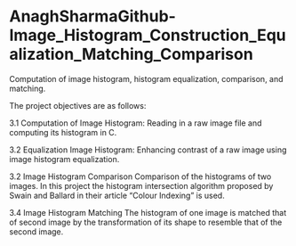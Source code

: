 # AnaghSharmaGithub-Image_Histogram_Construction_Equalization_Matching_Comparison
Computation of image histogram, histogram equalization, comparison, and matching.

The project objectives are as follows:

3.1 Computation of Image Histogram:
Reading in a raw image file and computing its histogram in C.

3.2 Equalization Image Histogram:
Enhancing contrast of a raw image using image histogram equalization.

3.2 Image Histogram Comparison
Comparison of the histograms of two images. In this project the histogram intersection algorithm proposed by Swain and Ballard in their article “Colour Indexing” is used.

3.4 Image Histogram Matching
The histogram of one image is matched that of second image by the transformation of its shape to resemble that of the second image.
